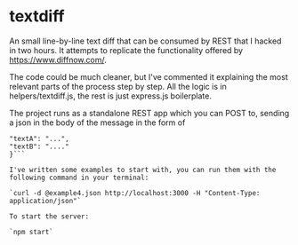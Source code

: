 # textdiff
An small line-by-line text diff that can be consumed by REST that I hacked in two hours.
It attempts to replicate the functionality offered by https://www.diffnow.com/.

The code could be much cleaner, but I've commented it explaining the most relevant parts of the process step by step. All the logic is in helpers/textdiff.js, the rest is just express.js boilerplate.

The project runs as a standalone REST app which you can POST to, sending a json in the body of the message in the form of

```{
"textA": "...",
"textB": "...."
}```

I've written some examples to start with, you can run them with the following command in your terminal:

`curl -d @example4.json http://localhost:3000 -H "Content-Type: application/json"`

To start the server:

`npm start`
